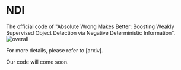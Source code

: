 # NDI
The official code of "Absolute Wrong Makes Better: Boosting Weakly Supervised Object Detection via Negative Deterministic Information".
![overall](https://user-images.githubusercontent.com/104146700/164466291-9cbab724-817d-4714-a4d9-f311bfdadac0.jpg)

For more details, please refer to [arxiv].

Our code will come soon.
